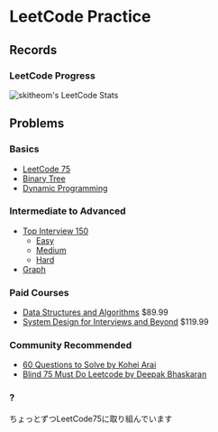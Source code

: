 # LeetCode Practice

## Records

###  LeetCode Progress
![skitheom's LeetCode Stats](https://leetcard.jacoblin.cool/skith?theme=unicorn&font=ABeeZee&ext=activity)

## Problems

### Basics
- [LeetCode 75](https://leetcode.com/studyplan/leetcode-75/)
- [Binary Tree](https://leetcode.com/explore/learn/card/data-structure-tree/)
- [Dynamic Programming](https://leetcode.com/explore/learn/card/dynamic-programming/)

### Intermediate to Advanced
- [Top Interview 150](https://leetcode.com/studyplan/top-interview-150/)
  - [Easy](https://leetcode.com/explore/interview/card/top-interview-questions-easy/)
  - [Medium](https://leetcode.com/explore/interview/card/top-interview-questions-medium/)
  - [Hard](https://leetcode.com/explore/interview/card/top-interview-questions-hard/)
- [Graph](https://leetcode.com/explore/learn/card/graph/)

### Paid Courses
- [Data Structures and Algorithms](https://leetcode.com/explore/interview/card/leetcodes-interview-crash-course-data-structures-and-algorithms/) $89.99
- [System Design for Interviews and Beyond](https://leetcode.com/explore/featured/card/system-design-for-interviews-and-beyond/) $119.99

### Community Recommended
- [60 Questions to Solve by Kohei Arai](leetcode.com/problem-list/xo2bgr0r/)
- [Blind 75 Must Do Leetcode by Deepak Bhaskaran](leetcode.com/problem-list/xi4ci4ig/)

### ?
ちょっとずつLeetCode75に取り組んでいます
